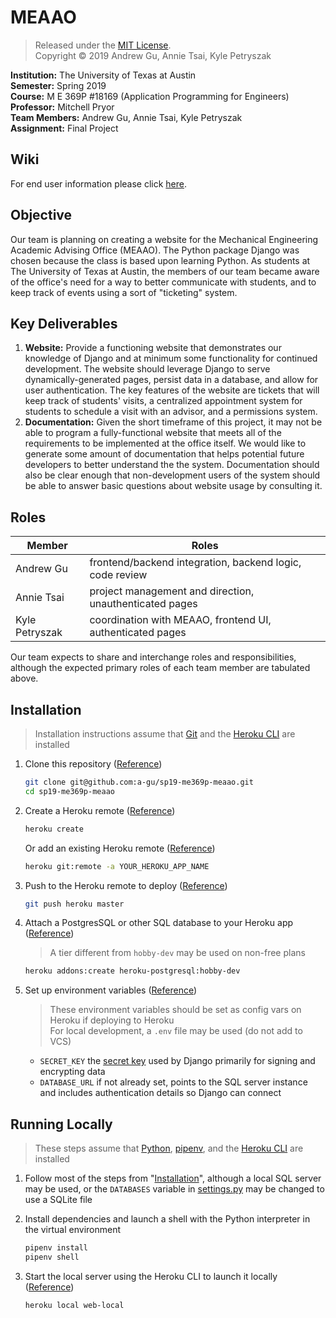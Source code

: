 # MEAAO

>Released under the [MIT License](./LICENSE.txt).  
>Copyright &copy; 2019 Andrew Gu, Annie Tsai, Kyle Petryszak

**Institution:** The University of Texas at Austin  
**Semester:** Spring 2019  
**Course:** M E 369P #18169 (Application Programming for Engineers)  
**Professor:** Mitchell Pryor  
**Team Members:** Andrew Gu, Annie Tsai, Kyle Petryszak  
**Assignment:** Final Project

## Wiki

For end user information please click [here](https://github.com/a-gu/sp19-me369p-meaao/wiki).

## Objective

Our team is planning on creating a website for the Mechanical Engineering Academic Advising Office (MEAAO). The Python package Django was chosen because the class is based upon learning Python. As students at The University of Texas at Austin, the members of our team became aware of the office's need for a way to better communicate with students, and to keep track of events using a sort of "ticketing" system.

## Key Deliverables

 1. **Website:** Provide a functioning website that demonstrates our knowledge of Django and at minimum some functionality for continued development. The website should leverage Django to serve dynamically-generated pages, persist data in a database, and allow for user authentication. The key features of the website are tickets that will keep track of students' visits, a centralized appointment system for students to schedule a visit with an advisor, and a permissions system.
 2. **Documentation:** Given the short timeframe of this project, it may not be able to program a fully-functional website that meets all of the requirements to be implemented at the office itself. We would like to generate some amount of documentation that helps potential future developers to better understand the the system. Documentation should also be clear enough that non-development users of the system should be able to answer basic questions about website usage by consulting it.

## Roles

| Member | Roles |
| --- | --- |
| Andrew Gu | frontend/backend integration, backend logic, code review |
| Annie Tsai | project management and direction, unauthenticated pages |
| Kyle Petryszak | coordination with MEAAO, frontend UI, authenticated pages |

Our team expects to share and interchange roles and responsibilities, although the expected primary roles of each team member are tabulated above.

## Installation

>Installation instructions assume that [Git](https://git-scm.com/) and the [Heroku CLI](https://devcenter.heroku.com/articles/heroku-cli) are installed

 1. Clone this repository
    ([Reference](https://help.github.com/en/articles/cloning-a-repository))

    ```bash
    git clone git@github.com:a-gu/sp19-me369p-meaao.git
    cd sp19-me369p-meaao
    ```

 2. Create a Heroku remote
    ([Reference](https://devcenter.heroku.com/articles/git#for-a-new-heroku-app))

    ```bash
    heroku create
    ```

    Or add an existing Heroku remote
    ([Reference](https://devcenter.heroku.com/articles/git#for-an-existing-heroku-app))

    ```bash
    heroku git:remote -a YOUR_HEROKU_APP_NAME
    ```

 3. Push to the Heroku remote to deploy
    ([Reference](https://devcenter.heroku.com/articles/git#deploying-code))

    ```bash
    git push heroku master
    ```

 4. Attach a PostgresSQL or other SQL database to your Heroku app
    ([Reference](https://devcenter.heroku.com/articles/managing-add-ons#creating-an-add-on))

    >A tier different from `hobby-dev` may be used on non-free plans

    ```bash
    heroku addons:create heroku-postgresql:hobby-dev
    ```

 5. Set up environment variables
    ([Reference](https://devcenter.heroku.com/articles/config-vars))

    >These environment variables should be set as config vars on Heroku if deploying to Heroku  
    >For local development, a `.env` file may be used (do not add to VCS)

    - `SECRET_KEY` the [secret key](https://docs.djangoproject.com/en/2.2/ref/settings/#secret-key) used by Django primarily for signing and encrypting data
    - `DATABASE_URL` if not already set, points to the SQL server instance and includes authentication details so Django can connect

## Running Locally

>These steps assume that [Python](https://www.python.org/), [pipenv](https://pypi.org/project/pipenv/), and the [Heroku CLI](https://devcenter.heroku.com/articles/heroku-cli)  are installed

 1. Follow most of the steps from "[Installation](#installation)", although a local SQL server may be used, or the `DATABASES` variable in [settings.py](./meaao/meaao/settings.py) may be changed to use a SQLite file

 2. Install dependencies and launch a shell with the Python interpreter in the virtual environment

    ```bash
    pipenv install
    pipenv shell
    ```

 3. Start the local server using the Heroku CLI to launch it locally
    ([Reference](https://devcenter.heroku.com/articles/heroku-local))

    ```bash
    heroku local web-local
    ```
